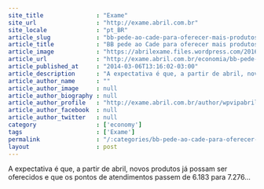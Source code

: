 ```yaml
---
site_title               : "Exame"
site_url                 : "http://exame.abril.com.br"
site_locale              : "pt_BR"
article_slug             : "bb-pede-ao-cade-para-oferecer-mais-produtos-no-banco-postal"
article_title            : "BB pede ao Cade para oferecer mais produtos no Banco Postal"
article_image            : "https://abrilexame.files.wordpress.com/2016/09/size_960_16_9_o_banco_do_brasil_bb_e_os_correios_inauguram_agencia_do_orgao_postal_no_edificio_sede_do_bb.jpg?quality=70&strip=all&w=960"
article_url              : "http://exame.abril.com.br/economia/bb-pede-ao-cade-para-oferecer-mais-produtos-no-banco-postal/"
article_published_at     : "2014-03-06T13:16:02-03:00"
article_description      : "A expectativa é que, a partir de abril, novos produtos já possam ser oferecidos e que os pontos de atendimentos passem de 6.183 para 7.276..."
article_author_name      : ""
article_author_image     : null
article_author_biography : null
article_author_profile   : "http://exame.abril.com.br/author/wpvipabril/"
article_author_facebook  : null
article_author_twitter   : null
category                 : ['economy']
tags                     : ['Exame']
permalink                : "/:categories/bb-pede-ao-cade-para-oferecer-mais-produtos-no-banco-postal/"
layout                   : post
---
```


A expectativa é que, a partir de abril, novos produtos já possam ser oferecidos e que os pontos de atendimentos passem de 6.183 para 7.276...

